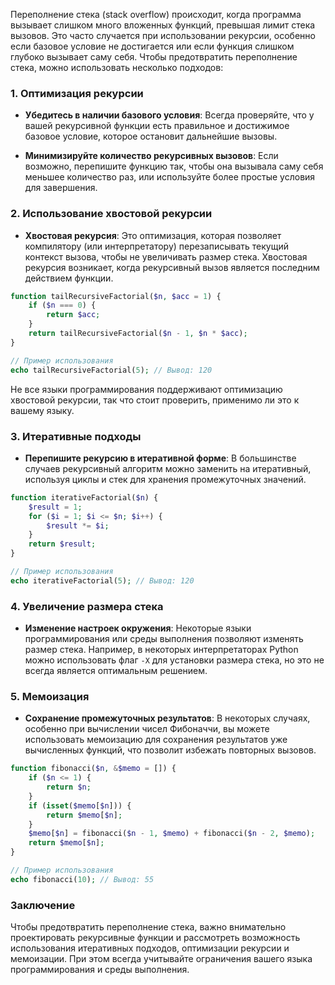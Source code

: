 Переполнение стека (stack overflow) происходит, когда программа вызывает слишком много вложенных функций, превышая лимит стека вызовов. Это часто случается при использовании рекурсии, особенно если базовое условие не достигается или если функция слишком глубоко вызывает саму себя. Чтобы предотвратить переполнение стека, можно использовать несколько подходов:

### 1. Оптимизация рекурсии

- **Убедитесь в наличии базового условия**: Всегда проверяйте, что у вашей рекурсивной функции есть правильное и достижимое базовое условие, которое остановит дальнейшие вызовы.
  
- **Минимизируйте количество рекурсивных вызовов**: Если возможно, перепишите функцию так, чтобы она вызывала саму себя меньшее количество раз, или используйте более простые условия для завершения.

### 2. Использование хвостовой рекурсии

- **Хвостовая рекурсия**: Это оптимизация, которая позволяет компилятору (или интерпретатору) перезаписывать текущий контекст вызова, чтобы не увеличивать размер стека. Хвостовая рекурсия возникает, когда рекурсивный вызов является последним действием функции.

```php
function tailRecursiveFactorial($n, $acc = 1) {
    if ($n === 0) {
        return $acc;
    }
    return tailRecursiveFactorial($n - 1, $n * $acc);
}

// Пример использования
echo tailRecursiveFactorial(5); // Вывод: 120
```

Не все языки программирования поддерживают оптимизацию хвостовой рекурсии, так что стоит проверить, применимо ли это к вашему языку.

### 3. Итеративные подходы

- **Перепишите рекурсию в итеративной форме**: В большинстве случаев рекурсивный алгоритм можно заменить на итеративный, используя циклы и стек для хранения промежуточных значений.

```php
function iterativeFactorial($n) {
    $result = 1;
    for ($i = 1; $i <= $n; $i++) {
        $result *= $i;
    }
    return $result;
}

// Пример использования
echo iterativeFactorial(5); // Вывод: 120
```

### 4. Увеличение размера стека

- **Изменение настроек окружения**: Некоторые языки программирования или среды выполнения позволяют изменять размер стека. Например, в некоторых интерпретаторах Python можно использовать флаг `-X` для установки размера стека, но это не всегда является оптимальным решением.

### 5. Мемоизация

- **Сохранение промежуточных результатов**: В некоторых случаях, особенно при вычислении чисел Фибоначчи, вы можете использовать мемоизацию для сохранения результатов уже вычисленных функций, что позволит избежать повторных вызовов.

```php
function fibonacci($n, &$memo = []) {
    if ($n <= 1) {
        return $n;
    }
    if (isset($memo[$n])) {
        return $memo[$n];
    }
    $memo[$n] = fibonacci($n - 1, $memo) + fibonacci($n - 2, $memo);
    return $memo[$n];
}

// Пример использования
echo fibonacci(10); // Вывод: 55
```

### Заключение

Чтобы предотвратить переполнение стека, важно внимательно проектировать рекурсивные функции и рассмотреть возможность использования итеративных подходов, оптимизации рекурсии и мемоизации. При этом всегда учитывайте ограничения вашего языка программирования и среды выполнения.